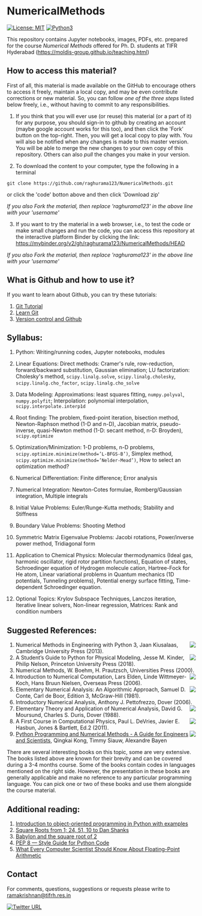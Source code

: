 # NumericalMethods

[![License: MIT](https://img.shields.io/badge/License-MIT-yellow.svg)](https://opensource.org/licenses/MIT)
[![Python3](https://img.shields.io/badge/Language-Python3-red.svg)](https://www.python.org/download/releases/3.0/)

This repository contains Jupyter notebooks, images, PDFs, etc. prepared for the course _Numerical Methods_ offered for Ph. D. students at TIFR Hyderabad (https://moldis-group.github.io/teaching.html)

## How to access this material?

First of all, this material is made available on the GitHub to encourage others to access it freely, maintain a local copy, and may be even contribute corrections or new material. So, you can follow _one of the three steps_ listed below freely, i.e., without having to commit to any responsibilities. 

1. If you think that you will ever use (or reuse) this material (or a part of it) for any purpose, you should sign-in to github by creating an account (maybe google account works for this too), and then click the 'Fork' button on the top-right. Then, you will get a local copy to play with. You will also be notified when any changes is made to this master version. You will be able to merge the new changes to your own copy of this repository. Others can also _pull_ the changes you make in your version.

2. To download the content to your computer, type the following in a terminal

```
git clone https://github.com/raghurama123/NumericalMethods.git
```

or click the 'code' botton above and then click 'Download zip'

_If you also Fork the material, then replace 'raghurama123' in the above line with your 'username'_

3. If you want to try the material in a web browser, i.e., to test the code or make small changes and run the code, you can access this repository at the interactive platform Binder by clicking the link: https://mybinder.org/v2/gh/raghurama123/NumericalMethods/HEAD

_If you also Fork the material, then replace 'raghurama123' in the above line with your 'username'_

## What is Github and how to use it?

If you want to learn about Github, you can try these tutorials:    
 1. [Git Tutorial](https://www.w3schools.com/git/default.asp?remote=github)    
 2. [Learn Git](https://www.atlassian.com/git)    
 3. [Version control and Github](https://nu-cem.github.io/CompPhys/2021/08/02/Version_control.html)   

## Syllabus: 

1. Python: Writing/running codes, Jupyter notebooks, modules

2. Linear Equations: Direct methods: Cramer's rule, row-reduction, forward/backward substitution, Gaussian elimination; LU factorization: Cholesky's method, `scipy.linalg.solve`, `scipy.linalg.cholesky`, `scipy.linalg.cho_factor`, `scipy.linalg.cho_solve`  

3. Data Modeling: Approximations: least squares fitting, `numpy.polyval`, `numpy.polyfit`; Interpolation: polynomial interpolation, `scipy.interpolate.interp1d`

4. Root finding: The problem, fixed-point iteration, bisection method, Newton-Raphson method (1-D and n-D), Jacobian matrix, pseudo-inverse, quasi-Newton method (1-D: secant method, n-D: Broyden), `scipy.optimize` 

5. Optimization/Minimization: 1-D problems, n-D problems, `scipy.optimize.minimize(method=’L-BFGS-B’)`, Simplex method, `scipy.optimize.minimize(method=’Nelder-Mead’)`, How to select an optimization method?

6. Numerical Differentiation: Finite difference; Error analysis

7. Numerical Integration: Newton-Cotes formulae, Romberg/Gaussian integration, Multiple integrals

8. Initial Value Problems: Euler/Runge-Kutta methods; Stability and Stiffness

9. Boundary Value Problems: Shooting Method

10. Symmetric Matrix Eigenvalue Problems: Jacobi rotations, Power/inverse power method, Tridiagonal form

11. Application to Chemical Physics: Molecular thermodynamics (Ideal gas, harmonic oscillator, rigid rotor partition functions), Equation of states, Schroedinger equation of Hydrogen molecule cation, Hartree-Fock for He atom, Linear variational problems in Quantum mechanics (1D potentials, Tunneling problems), Potential energy surface fitting, Time-dependent Schroedinger equation. 

12. Optional Topics: Krylov Subspace Techniques, Lanczos iteration, Iterative linear solvers, Non-linear regression, Matrices: Rank and condition numbers

## Suggested References:     
1. <img src="https://img.shields.io/badge/Language-Python-red.svg" align="right"/>Numerical Methods in Engineering with Python 3, Jaan Kiusalaas, Cambridge University Press (2013).    
2. <img src="https://img.shields.io/badge/Language-Python-red.svg" align="right"/>A Student’s Guide to Python for Physical Modeling, Jesse M. Kinder, Philip Nelson, Princeton University Press (2018).        
3. Numerical Methods, W. Boehm, H. Prautzsch, Universities Press (2000).     
4. <img src="https://img.shields.io/badge/Language-Matlab-blue.svg" align="right"/>Introduction to Numerical Computation, Lars Elden, Linde Wittmeyer-Koch, Hans Bruun Nielsen, Overseas Press (2006).     
5. <img src="https://img.shields.io/badge/Language-Fortran-green.svg" align="right"/>Elementary Numerical Analysis: An Algorithmic Approach, Samuel D. Conte, Carl de Boor, Edition 3, McGraw-Hill (1981).        
6. Introductory Numerical Analysis, Anthony J. Pettofrezzo, Dover (2006).     
7. <img src="https://img.shields.io/badge/Language-Fortran-green.svg" align="right"/> Elementary Theory and Application of Numerical Analysis, David G. Moursund, Charles S. Duris, Dover (1988).    
8. <img src="https://img.shields.io/badge/Language-Matlab-blue.svg" align="right"/>A First Course in Computational Physics, Paul L. DeVries, Javier E. Hasbun, Jones & Bartlett, Ed.2 (2011).
9. <img src="https://img.shields.io/badge/Language-Python-red.svg" align="right"/>[ Python Programming and Numerical Methods - A Guide for Engineers and Scientists](https://pythonnumericalmethods.berkeley.edu/notebooks/Index.html), Qingkai Kong, Timmy Siauw, Alexandre Bayen   

There are several interesting books on this topic, some are very extensive. The books listed above are known for their brevity and can be covered during a 3-4 months course. Some of the books contain codes in languages mentioned on the right side. However, the presentation in these books are generally applicable and make no reference to any particular programming language. You can pick one or two of these books and use them alongside the course material. 

## Additional reading:    
1. [Introduction to object-oriented programming in Python with examples](https://www.programiz.com/python-programming/object-oriented-programming)     
2. [Square Roots from 1; 24, 51, 10 to Dan Shanks](https://www.maa.org/programs/maa-awards/writing-awards/square-roots-from-1-24-51-10-to-dan-shanks)      
3. [Babylon and the square root of 2](https://johncarlosbaez.wordpress.com/2011/12/02/babylon-and-the-square-root-of-2/)      
4. [PEP 8 — Style Guide for Python Code](https://www.python.org/dev/peps/pep-0008/)   
5. [What Every Computer Scientist Should Know About Floating-Point Arithmetic](https://docs.oracle.com/cd/E19957-01/806-3568/ncg_goldberg.html)    

## Contact
For comments, questions, suggestions or requests please write to ramakrishnan@tifrh.res.in 

[![Twitter URL](https://img.shields.io/twitter/url/https/twitter.com/raghurama123.svg?style=social&label=%20%40raghurama123)](https://twitter.com/raghurama123)
